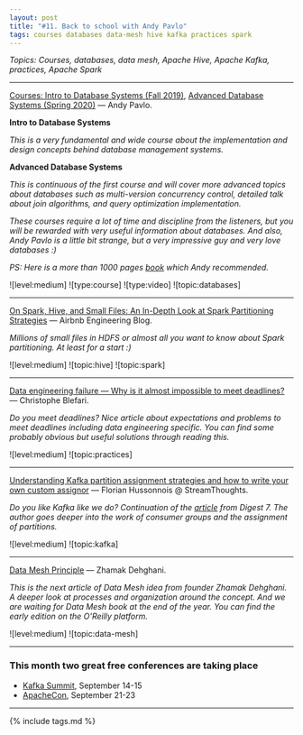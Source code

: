 ```yaml
---
layout: post
title: "#11. Back to school with Andy Pavlo"
tags: courses databases data-mesh hive kafka practices spark
---
```


*Topics: Courses, databases, data mesh, Apache Hive, Apache Kafka, practices, Apache Spark*

<!--cut-->

---

[Courses: Intro to Database Systems (Fall 2019)](https://www.youtube.com/playlist?list=PLSE8ODhjZXjbohkNBWQs_otTrBTrjyohi), [Advanced Database Systems (Spring 2020)](https://www.youtube.com/playlist?list=PLSE8ODhjZXjasmrEd2_Yi1deeE360zv5O) — Andy Pavlo.

**Intro to Database Systems**

*This is a very fundamental and wide course about the implementation and design concepts behind database management systems.*

**Advanced Database Systems**

*This is continuous of the first course and will cover more advanced topics about databases such as multi-version concurrency control, detailed talk about join algorithms, and query optimization implementation.*

*These courses require a lot of time and discipline from the listeners, but you will be rewarded with very useful information about databases. And also, Andy Pavlo is a little bit strange, but a very impressive guy and very love databases :)*

*PS: Here is a more than 1000 pages [book](https://www.amazon.com/Database-Concepts-Abraham-Silberschatz-Professor/dp/0078022150/ref=sr_1_2?dchild=1&keywords=Database+System+Concepts&qid=1631283019&s=books&sr=1-2) which Andy recommended.*

![level:medium] ![type:course] ![type:video] ![topic:databases]

---

[On Spark, Hive, and Small Files: An In-Depth Look at Spark Partitioning Strategies](https://medium.com/airbnb-engineering/on-spark-hive-and-small-files-an-in-depth-look-at-spark-pcartitioning-strategies-a9a364f908) — Airbnb Engineering Blog.

*Millions of small files in HDFS or almost all you want to know about Spark partitioning. At least for a start :)*

![level:medium] ![topic:hive] ![topic:spark]

---

[Data engineering failure — Why is it almost impossible to meet deadlines?](https://towardsdatascience.com/data-engineering-failure-why-is-it-almost-impossible-to-meet-deadlines-fc1b5b5aa90) — Christophe Blefari.

*Do you meet deadlines? Nice article about expectations and problems to meet deadlines including data engineering specific. You can find some probably obvious but useful solutions through reading this.*

![level:medium] ![topic:practices]

---

[Understanding Kafka partition assignment strategies and how to write your own custom assignor](https://medium.com/streamthoughts/understanding-kafka-partition-assignment-strategies-and-how-to-write-your-own-custom-assignor-ebeda1fc06f3) — Florian Hussonnois @ StreamThoughts.

*Do you like Kafka like we do? Continuation of the [article](https://medium.com/streamthoughts/apache-kafka-rebalance-protocol-or-the-magic-behind-your-streams-applications-e94baf68e4f2) from Digest 7. The author goes deeper into the work of consumer groups and the assignment of partitions.*

![level:medium] ![topic:kafka]

---

[Data Mesh Principle](https://martinfowler.com/articles/data-mesh-principles.html) — Zhamak Dehghani.

*This is the next article of Data Mesh idea from founder Zhamak Dehghani. A deeper look at processes and organization around the concept. And we are waiting for Data Mesh book at the end of the year. You can find the early edition on the O'Reilly platform.*

![level:medium] ![topic:data-mesh] 

---

### This month two great free conferences are taking place

- [Kafka Summit](https://www.kafka-summit.org/events/kafka-summit-americas-2021/about), September 14-15
- [ApacheCon](https://www.apachecon.com/acah2021/), September 21-23 

---

{% include tags.md %}
